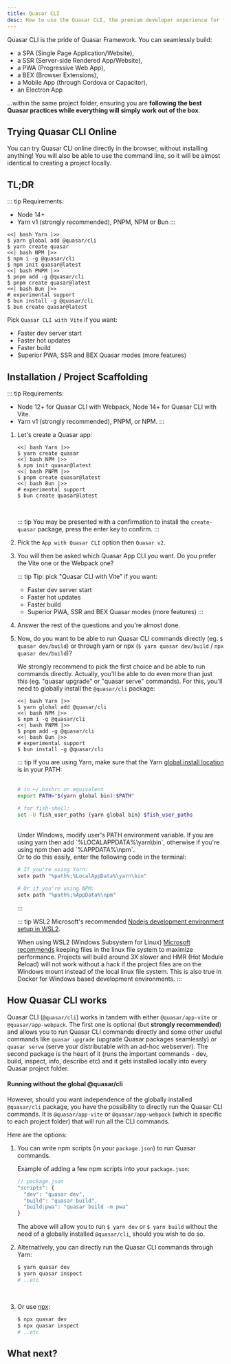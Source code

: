 ```yaml
---
title: Quasar CLI
desc: How to use the Quasar CLI, the premium developer experience for free.
---
```


Quasar CLI is the pride of Quasar Framework. You can seamlessly build:

- a SPA (Single Page Application/Website),
- a SSR (Server-side Rendered App/Website),
- a PWA (Progressive Web App),
- a BEX (Browser Extensions),
- a Mobile App (through Cordova or Capacitor),
- an Electron App

...within the same project folder, ensuring you are **following the best Quasar practices while everything will simply work out of the box**.

## Trying Quasar CLI Online

You can try Quasar CLI online directly in the browser, without installing anything!
You will also be able to use the command line, so it will be almost identical to creating a project locally.

<q-btn no-wrap href="https://stackblitz.quasar.dev" target="_blank" label="Open in Stackblitz" />

## TL;DR

::: tip Requirements:

- Node 14+
- Yarn v1 (strongly recommended), PNPM, NPM or Bun
  :::

```tabs
<<| bash Yarn |>>
$ yarn global add @quasar/cli
$ yarn create quasar
<<| bash NPM |>>
$ npm i -g @quasar/cli
$ npm init quasar@latest
<<| bash PNPM |>>
$ pnpm add -g @quasar/cli
$ pnpm create quasar@latest
<<| bash Bun |>>
# experimental support
$ bun install -g @quasar/cli
$ bun create quasar@latest
```

Pick `Quasar CLI with Vite` if you want:

- Faster dev server start
- Faster hot updates
- Faster build
- Superior PWA, SSR and BEX Quasar modes (more features)

<q-btn icon-right="launch" no-wrap label="View Components" to="/components" />

## Installation / Project Scaffolding

::: tip Requirements:

- Node 12+ for Quasar CLI with Webpack, Node 14+ for Quasar CLI with Vite.
- Yarn v1 (strongly recommended), PNPM, or NPM.
  :::

1. Let's create a Quasar app:

   ```tabs
   <<| bash Yarn |>>
   $ yarn create quasar
   <<| bash NPM |>>
   $ npm init quasar@latest
   <<| bash PNPM |>>
   $ pnpm create quasar@latest
   <<| bash Bun |>>
   # experimental support
   $ bun create quasar@latest
   ```

   <br>

   ::: tip
   You may be presented with a confirmation to install the `create-quasar` package, press the enter key to confirm.
   :::

2. Pick the `App with Quasar CLI` option then `Quasar v2`.

3. You will then be asked which Quasar App CLI you want. Do you prefer the Vite one or the Webpack one?

   ::: tip Tip: pick "Quasar CLI with Vite" if you want:

   - Faster dev server start
   - Faster hot updates
   - Faster build
   - Superior PWA, SSR and BEX Quasar modes (more features)
     :::

4. Answer the rest of the questions and you're almost done.

5. Now, do you want to be able to run Quasar CLI commands directly (eg. `$ quasar dev/build`) or through yarn or npx (`$ yarn quasar dev/build` / `npx quasar dev/build`)?

   We strongly recommend to pick the first choice and be able to run commands directly. Actually, you'll be able to do even more than just this (eg. "quasar upgrade" or "quasar serve" commands). For this, you'll need to globally install the `@quasar/cli` package:

   ```tabs
   <<| bash Yarn |>>
   $ yarn global add @quasar/cli
   <<| bash NPM |>>
   $ npm i -g @quasar/cli
   <<| bash PNPM |>>
   $ pnpm add -g @quasar/cli
   <<| bash Bun |>>
   # experimental support
   $ bun install -g @quasar/cli
   ```

   ::: tip
   If you are using Yarn, make sure that the Yarn [global install location](https://yarnpkg.com/lang/en/docs/cli/global/) is in your PATH:
   <br><br>

   ```bash
   # in ~/.bashrc or equivalent
   export PATH="$(yarn global bin):$PATH"

   # for fish-shell:
   set -U fish_user_paths (yarn global bin) $fish_user_paths
   ```

   <br>
   Under Windows, modify user's PATH environment variable. If you are using yarn then add `%LOCALAPPDATA%\yarn\bin`, otherwise if you're using npm then add `%APPDATA%\npm`.
   <br>
   Or to do this easily, enter the following code in the terminal:

   ```bash
   # If you're using Yarn:
   setx path "%path%;%LocalAppData%\yarn\bin"

   # Or if you're using NPM:
   setx path "%path%;%AppData%\npm"
   ```

   :::

   ::: tip WSL2
   Microsoft's recommended [Nodejs development environment setup in WSL2](https://docs.microsoft.com/en-us/windows/nodejs/setup-on-wsl2).

   When using WSL2 (Windows Subsystem for Linux) [Microsoft recommends](https://docs.microsoft.com/en-us/windows/wsl/compare-versions#performance-across-os-file-systems) keeping files in the linux file system to maximize performance. Projects will build around 3X slower and HMR (Hot Module Reload) will not work without a hack if the project files are on the Windows mount instead of the local linux file system. This is also true in Docker for Windows based development environments.
   :::

## How Quasar CLI works

Quasar CLI (`@quasar/cli`) works in tandem with either `@quasar/app-vite` or `@quasar/app-webpack`. The first one is optional (but **strongly recommended**) and allows you to run Quasar CLI commands directly and some other useful commands like `quasar upgrade` (upgrade Quasar packages seamlessly) or `quasar serve` (serve your distributable with an ad-hoc webserver). The second package is the heart of it (runs the important commands - dev, build, inspect, info, describe etc) and it gets installed locally into every Quasar project folder.

#### Running without the global @quasar/cli

However, should you want independence of the globally installed `@quasar/cli` package, you have the possibility to directly run the Quasar CLI commands. It is `@quasar/app-vite` or `@quasar/app-webpack` (which is specific to each project folder) that will run all the CLI commands.

Here are the options:

1. You can write npm scripts (in your `package.json`) to run Quasar commands.

   Example of adding a few npm scripts into your `package.json`:

   ```js
   // package.json
   "scripts": {
     "dev": "quasar dev",
     "build": "quasar build",
     "build:pwa": "quasar build -m pwa"
   }
   ```

   The above will allow you to run `$ yarn dev` or `$ yarn build` without the need of a globally installed `@quasar/cli`, should you wish to do so.

2. Alternatively, you can directly run the Quasar CLI commands through Yarn:

   ```bash
   $ yarn quasar dev
   $ yarn quasar inspect
   # ..etc
   ```

   <br>

3. Or use [npx](https://github.com/npm/npx):

   ```bash
   $ npx quasar dev
   $ npx quasar inspect
   # ..etc
   ```

## What next?

<q-btn icon-right="launch" no-wrap label="View Components" to="/components" />
